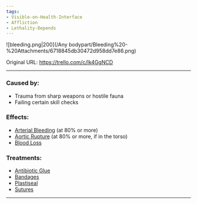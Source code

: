 ```yaml
---
tags:
- Visible-on-Health-Interface
- Affliction
- Lethality-Depends
---
```


![bleeding.png\|200](/Any bodypart/Bleeding%20-%20Attachments/6718845db30472d958dd7e86.png)

Original URL: https://trello.com/c/Ik4GgNCD

---

### Caused by:

- Trauma from sharp weapons or hostile fauna
- Failing certain skill checks

### Effects:

- [Arterial Bleeding](../Extremities/Arterial%20Bleeding.md) (at 80% or more)
- [Aortic Rupture](../Torso/Aortic%20Rupture.md) (at 80% or more, if in the torso)
- [Blood Loss](../Blood/Blood%20Loss.md)

### Treatments:

- [Antibiotic Glue](../Items/Antibiotic%20Glue.md)
- [Bandages](../Items/Bandages.md)
- [Plastiseal](../Items/Plastiseal.md)
- [Sutures](../Items/Sutures.md)

---

